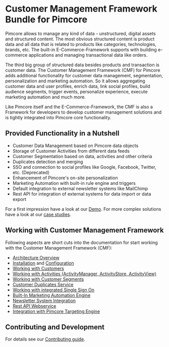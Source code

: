 # Customer Management Framework Bundle for Pimcore

Pimcore allows to manage any kind of data - unstructured, digital assets and structured content. The most obvious 
structured content is product data and all data that is related to products like categories, technologies, brands, etc. 
The built-in E-Commerce-Framework supports with building e-commerce applications and managing transactional data like 
orders.

The third big group of structured data besides products and transaction is customer data. 
The Customer Management Framework (CMF) for Pimcore adds additional functionality  for customer data management, 
segmentation, personalization and marketing automation. So it allows aggregating customer data and user profiles, 
enrich data, link social profiles, build audience segments, trigger events, personalize experience, execute marketing 
automation and much more.

Like Pimcore itself and the E-Commerce-Framework, the CMF is also a Framework for developers to develop customer management
solutions and is tightly integrated into Pimcore core functionality. 

## Provided Functionality in a Nutshell
- Customer Data Management based on Pimcore data objects 
- Storage of Customer Activities from different data feeds
- Customer Segmentation based on data, activities and other criteria
- Duplicates detection and merging
- SSO and connection to social profiles like Google, Facebook, Twitter, etc. (Deprecated)
- Enhancement of Pimcore's on-site personalization
- Marketing Automation with built-in rule engine and triggers
- Default integration to external newsletter systems like MailChimp
- Rest API for integration of external systems for data import or data export

For a first impression have a look at our [Demo](https://demo.pimcore.fun/). For more complex solutions
have a look at our [case studies](https://pimcore.com/en/customers).


## Working with Customer Management Framework 

Following aspects are short cuts into the documentation for start working with the Customer Management Framework (CMF): 

* [Architecture Overview](./doc/01_Architecture-Overview.md)
* [Installation](./doc/02_Installation/README.md) and [Configuration](./doc/03_Configuration.md)
* [Working with Customers](./doc/05_Working-with-Customers.md)
* [Working with Activities (ActivityManager, ActivityStore, ActivityView)](./doc/09_Activities/README.md)
* [Working with Customer Segments](./doc/11_CustomerSegments.md)
* [Customer Duplicates Service](./doc/15_CustomerDuplicatesService.md)
* [Working with integrated Single Sign On](./doc/18_Single_Sign_On.md)
* [Built-In Marketing Automation Engine](./doc/22_ActionTrigger.md)
* [Newsletter System Integration](./doc/24_NewsletterSync/README.md)
* [Rest API Webservice](./doc/26_Webservice.md)
* [Integration with Pimcore Targeting Engine](./doc/30_Personalization/README.md)


## Contributing and Development

For details see our [Contributing guide](https://github.com/pimcore/customer-data-framework/blob/master/CONTRIBUTING.md).
